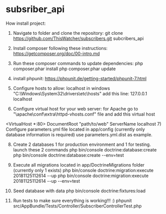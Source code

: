 subsriber_api
=============

How install project:
1) Navigate to folder and clone the repository:
git clone https://github.com/ThisWatcher/subscribers.git subcribers_api
2) Install composer following these instructions:
https://getcomposer.org/doc/00-intro.md
3) Run these composer commands to update dependencies:
php composer.phar install
php composer.phar update

4) install phpunit:
https://phpunit.de/getting-started/phpunit-7.html
5) Configure hosts to allow: localhost
in windows "C:\Windows\System32\drivers\etc\hosts" add this line:
127.0.0.1       localhost
6) Configure virtual host for your web server:
for Apache go to "\apache\conf\extra\httpd-vhosts.conf" file and add this virtual host

<VirtualHost *:80>
	DocumentRoot "path/to/web"
	ServerName localhost
</VirtualHost>
7) Configure parameters.yml file located in app/config (currently only database information is required)
  use parameters.yml.dist as example.
  
8) Create 2 databases 1 for production environment and 1 for testing. launch these 2 commands
php bin/console doctrine:database:create
php bin/console doctrine:database:create --env=test

9) Execute all migrations located in app/DoctrineMigrations folder (currently only 1 exists)
php bin/console doctrine:migration:execute 20181125112614    --up
php bin/console doctrine:migration:execute 20181125112614    --up --env=test

10) Seed database with data
php bin/console doctrine:fixtures:load

11) Run tests to make sure everything is working!!! :)
phpunit src/AppBundle/Tests/Controller/SubscriberControllerTest.php
